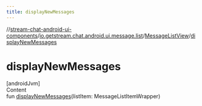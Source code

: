 ```yaml
---
title: displayNewMessages
---
```

//[stream-chat-android-ui-components](../../../index.md)/[io.getstream.chat.android.ui.message.list](../index.md)/[MessageListView](index.md)/[displayNewMessages](displayNewMessages.md)



# displayNewMessages  
[androidJvm]  
Content  
fun [displayNewMessages](displayNewMessages.md)(listItem: MessageListItemWrapper)  




